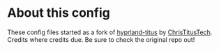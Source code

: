 # About this config

These config files started as a fork of [hyprland-titus](https://github.com/ChrisTitusTech/hyprland-titus) by [ChrisTitusTech](https://github.com/ChrisTitusTech). Credits where credits due. Be sure to check the original repo out!
